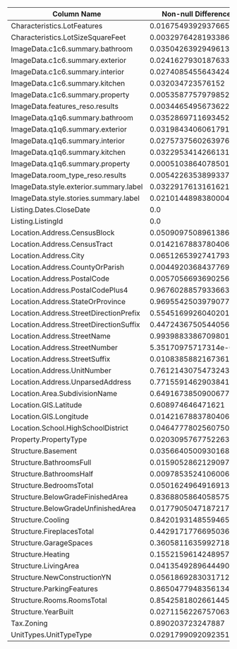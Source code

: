 | Column Name | Non-null Difference |
|--------------|----------------|
| Characteristics.LotFeatures | 0.01675493929376659|
| Characteristics.LotSizeSquareFeet | 0.003297642819338661|
| ImageData.c1c6.summary.bathroom | 0.03504263929496132|
| ImageData.c1c6.summary.exterior | 0.02416279301876334|
| ImageData.c1c6.summary.interior | 0.027408545564342468|
| ImageData.c1c6.summary.kitchen | 0.032034723576152|
| ImageData.c1c6.summary.property | 0.005358775797985271|
| ImageData.features_reso.results | 0.0034465495673622337|
| ImageData.q1q6.summary.bathroom | 0.035286971169345205|
| ImageData.q1q6.summary.exterior | 0.03198434060617916|
| ImageData.q1q6.summary.interior | 0.027573756026397667|
| ImageData.q1q6.summary.kitchen | 0.03229534142661317|
| ImageData.q1q6.summary.property | 0.0005103864078501719|
| ImageData.room_type_reso.results | 0.005422635389933705|
| ImageData.style.exterior.summary.label | 0.03229176131616218|
| ImageData.style.stories.summary.label | 0.021014489838000472|
| Listing.Dates.CloseDate | 0.0|
| Listing.ListingId | 0.0|
| Location.Address.CensusBlock | 0.050909750896138695|
| Location.Address.CensusTract | 0.014216788378040635|
| Location.Address.City | 0.06512653927417933|
| Location.Address.CountyOrParish | 0.00449203684377697|
| Location.Address.PostalCode | 0.005705669369025612|
| Location.Address.PostalCodePlus4 | 0.9676028857933663|
| Location.Address.StateOrProvince | 0.9695542503979077|
| Location.Address.StreetDirectionPrefix | 0.5545169926040201|
| Location.Address.StreetDirectionSuffix | 0.44724367505440565|
| Location.Address.StreetName | 0.9939883386709801|
| Location.Address.StreetNumber | 5.35170975717314e-05|
| Location.Address.StreetSuffix | 0.010838588216736111|
| Location.Address.UnitNumber | 0.7612143075473243|
| Location.Address.UnparsedAddress | 0.7715591462903841|
| Location.Area.SubdivisionName | 0.6491673850900677|
| Location.GIS.Latitude | 0.608974646471621|
| Location.GIS.Longitude | 0.014216788378040635|
| Location.School.HighSchoolDistrict | 0.046477780256075074|
| Property.PropertyType | 0.02030957677522638|
| Structure.Basement | 0.035664050093016875|
| Structure.BathroomsFull | 0.015905286212909764|
| Structure.BathroomsHalf | 0.009785352410600634|
| Structure.BedroomsTotal | 0.050162496491691355|
| Structure.BelowGradeFinishedArea | 0.8368805864058575|
| Structure.BelowGradeUnfinishedArea | 0.017790504718721775|
| Structure.Cooling | 0.8420193148559465|
| Structure.FireplacesTotal | 0.44291717766950367|
| Structure.GarageSpaces | 0.3605811635992718|
| Structure.Heating | 0.1552159614248957|
| Structure.LivingArea | 0.041354928964449034|
| Structure.NewConstructionYN | 0.05618692830317129|
| Structure.ParkingFeatures | 0.8650477948356134|
| Structure.Rooms.RoomsTotal | 0.8542581802661445|
| Structure.YearBuilt | 0.02711562267570633|
| Tax.Zoning | 0.890203723247887|
| UnitTypes.UnitTypeType | 0.029179909209235175|

